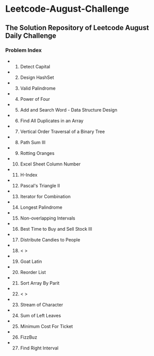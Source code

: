 # Leetcode-August-Challenge  

## The Solution Repository of Leetcode August Daily Challenge  

### Problem Index  

* 01) Detect Capital  
* 02) Design HashSet 
* 03) Valid Palindrome
* 04) Power of Four
* 05) Add and Search Word - Data Structure Design
* 06) Find All Duplicates in an Array
* 07) Vertical Order Traversal of a Binary Tree 
* 08) Path Sum III
* 09) Rotting Oranges
* 10) Excel Sheet Column Number
* 11) H-Index
* 12) Pascal's Triangle II
* 13) Iterator for Combination
* 14) Longest Palindrome
* 15) Non-overlapping Intervals
* 16) Best Time to Buy and Sell Stock III
* 17) Distribute Candies to People
* 18) < >
* 19) Goat Latin
* 20) Reorder List
* 21) Sort Array By Parit
* 22) < >
* 23) Stream of Character
* 24) Sum of Left Leaves
* 25) Minimum Cost For Ticket
* 26) FizzBuz
* 27) Find Right Interval
